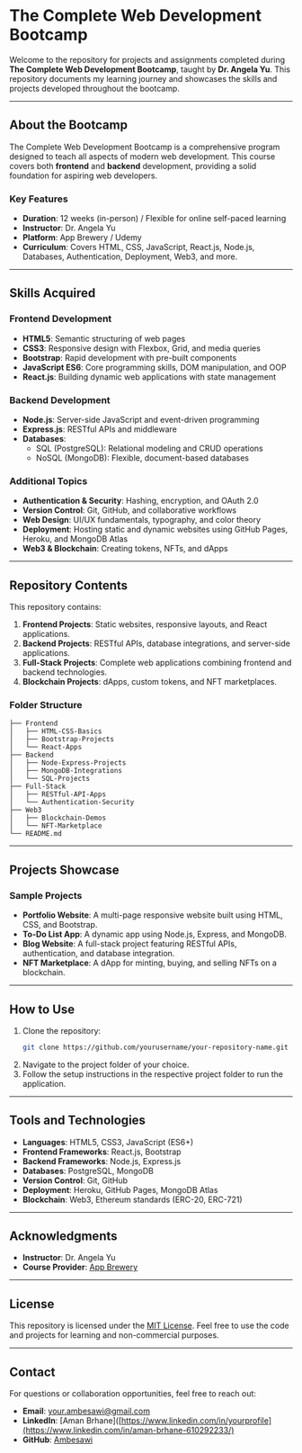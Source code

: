 # The Complete Web Development Bootcamp

Welcome to the repository for projects and assignments completed during **The Complete Web Development Bootcamp**, taught by **Dr. Angela Yu**. This repository documents my learning journey and showcases the skills and projects developed throughout the bootcamp.

---

## About the Bootcamp
The Complete Web Development Bootcamp is a comprehensive program designed to teach all aspects of modern web development. This course covers both **frontend** and **backend** development, providing a solid foundation for aspiring web developers.

### Key Features
- **Duration**: 12 weeks (in-person) / Flexible for online self-paced learning
- **Instructor**: Dr. Angela Yu
- **Platform**: App Brewery / Udemy
- **Curriculum**: Covers HTML, CSS, JavaScript, React.js, Node.js, Databases, Authentication, Deployment, Web3, and more.

---

## Skills Acquired
### Frontend Development
- **HTML5**: Semantic structuring of web pages
- **CSS3**: Responsive design with Flexbox, Grid, and media queries
- **Bootstrap**: Rapid development with pre-built components
- **JavaScript ES6**: Core programming skills, DOM manipulation, and OOP
- **React.js**: Building dynamic web applications with state management

### Backend Development
- **Node.js**: Server-side JavaScript and event-driven programming
- **Express.js**: RESTful APIs and middleware
- **Databases**:
  - SQL (PostgreSQL): Relational modeling and CRUD operations
  - NoSQL (MongoDB): Flexible, document-based databases

### Additional Topics
- **Authentication & Security**: Hashing, encryption, and OAuth 2.0
- **Version Control**: Git, GitHub, and collaborative workflows
- **Web Design**: UI/UX fundamentals, typography, and color theory
- **Deployment**: Hosting static and dynamic websites using GitHub Pages, Heroku, and MongoDB Atlas
- **Web3 & Blockchain**: Creating tokens, NFTs, and dApps

---

## Repository Contents
This repository contains:
1. **Frontend Projects**: Static websites, responsive layouts, and React applications.
2. **Backend Projects**: RESTful APIs, database integrations, and server-side applications.
3. **Full-Stack Projects**: Complete web applications combining frontend and backend technologies.
4. **Blockchain Projects**: dApps, custom tokens, and NFT marketplaces.

### Folder Structure
```plaintext
├── Frontend
│   ├── HTML-CSS-Basics
│   ├── Bootstrap-Projects
│   └── React-Apps
├── Backend
│   ├── Node-Express-Projects
│   ├── MongoDB-Integrations
│   └── SQL-Projects
├── Full-Stack
│   ├── RESTful-API-Apps
│   └── Authentication-Security
├── Web3
│   ├── Blockchain-Demos
│   └── NFT-Marketplace
└── README.md
```

---

## Projects Showcase
### Sample Projects
- **Portfolio Website**: A multi-page responsive website built using HTML, CSS, and Bootstrap.
- **To-Do List App**: A dynamic app using Node.js, Express, and MongoDB.
- **Blog Website**: A full-stack project featuring RESTful APIs, authentication, and database integration.
- **NFT Marketplace**: A dApp for minting, buying, and selling NFTs on a blockchain.

---

## How to Use
1. Clone the repository:
   ```bash
   git clone https://github.com/yourusername/your-repository-name.git
   ```
2. Navigate to the project folder of your choice.
3. Follow the setup instructions in the respective project folder to run the application.

---

## Tools and Technologies
- **Languages**: HTML5, CSS3, JavaScript (ES6+)
- **Frontend Frameworks**: React.js, Bootstrap
- **Backend Frameworks**: Node.js, Express.js
- **Databases**: PostgreSQL, MongoDB
- **Version Control**: Git, GitHub
- **Deployment**: Heroku, GitHub Pages, MongoDB Atlas
- **Blockchain**: Web3, Ethereum standards (ERC-20, ERC-721)

---

## Acknowledgments
- **Instructor**: Dr. Angela Yu
- **Course Provider**: [App Brewery](https://www.appbrewery.com)

---

## License
This repository is licensed under the [MIT License](LICENSE). Feel free to use the code and projects for learning and non-commercial purposes.

---

## Contact
For questions or collaboration opportunities, feel free to reach out:
- **Email**: your.ambesawi@gmail.com
- **LinkedIn**: [Aman Brhane]([https://www.linkedin.com/in/yourprofile](https://www.linkedin.com/in/aman-brhane-610292233/)
- **GitHub**: [Ambesawi](https://github.com/Ambesawi)
